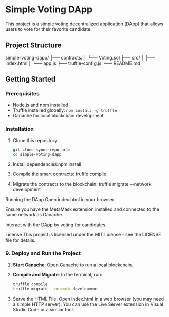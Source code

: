 # Simple Voting DApp

This project is a simple voting decentralized application (DApp) that allows users to vote for their favorite candidate.

## Project Structure

simple-voting-dapp/ ├── contracts/ │ └── Voting.sol ├── src/ │ ├── index.html │ └── app.js ├── truffle-config.js └── README.md


## Getting Started

### Prerequisites

- Node.js and npm installed
- Truffle installed globally: `npm install -g truffle`
- Ganache for local blockchain development

### Installation

1. Clone this repository:
   ```bash
   git clone <your-repo-url>
   cd simple-voting-dapp

2. Install dependencies:npm install

3. Compile the smart contracts: truffle compile

4. Migrate the contracts to the blockchain: truffle migrate --network development

Running the DApp
Open index.html in your browser.

Ensure you have the MetaMask extension installed and connected to the same network as Ganache.

Interact with the DApp by voting for candidates.

License
This project is licensed under the MIT License - see the LICENSE file for details.


### 9. Deploy and Run the Project

1. **Start Ganache**: Open Ganache to run a local blockchain.

2. **Compile and Migrate**: In the terminal, run:

   ```bash
   truffle compile
   truffle migrate --network development

3. Serve the HTML File: Open index.html in a web browser (you may need a simple HTTP server). You can use the Live Server extension in Visual Studio Code or a similar tool.
